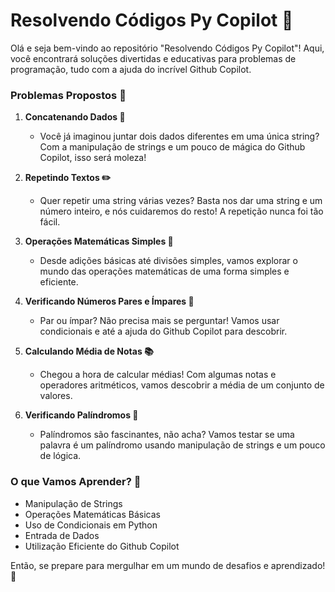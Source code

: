 # Resolvendo Códigos Py Copilot 🚀

Olá e seja bem-vindo ao repositório "Resolvendo Códigos Py Copilot"! Aqui, você encontrará soluções divertidas e educativas para problemas de programação, tudo com a ajuda do incrível Github Copilot.

### Problemas Propostos 🎯

1. **Concatenando Dados 🐾**
   - Você já imaginou juntar dois dados diferentes em uma única string? Com a manipulação de strings e um pouco de mágica do Github Copilot, isso será moleza!

2. **Repetindo Textos ✏️**
   - Quer repetir uma string várias vezes? Basta nos dar uma string e um número inteiro, e nós cuidaremos do resto! A repetição nunca foi tão fácil.

3. **Operações Matemáticas Simples 📐**
   - Desde adições básicas até divisões simples, vamos explorar o mundo das operações matemáticas de uma forma simples e eficiente.

4. **Verificando Números Pares e Ímpares 🧮**
   - Par ou ímpar? Não precisa mais se perguntar! Vamos usar condicionais e até a ajuda do Github Copilot para descobrir.

5. **Calculando Média de Notas 📚**
   - Chegou a hora de calcular médias! Com algumas notas e operadores aritméticos, vamos descobrir a média de um conjunto de valores.

6. **Verificando Palíndromos 🔄**
   - Palíndromos são fascinantes, não acha? Vamos testar se uma palavra é um palíndromo usando manipulação de strings e um pouco de lógica.

### O que Vamos Aprender? 🧠

- Manipulação de Strings
- Operações Matemáticas Básicas
- Uso de Condicionais em Python
- Entrada de Dados
- Utilização Eficiente do Github Copilot

Então, se prepare para mergulhar em um mundo de desafios e aprendizado! 🚀